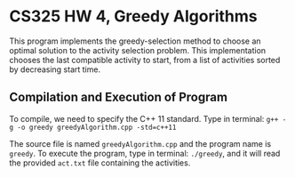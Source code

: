 # CS325 HW 4, Greedy Algorithms
This program implements the greedy-selection method to choose an optimal solution to the activity selection problem.  This implementation chooses the last compatible activity to start, from a list of activities sorted by decreasing start time.  

## Compilation and Execution of Program
To compile, we need to specify the C++ 11 standard.  Type in terminal: 
`g++ -g -o greedy greedyAlgorithm.cpp -std=c++11`

The source file is named `greedyAlgorithm.cpp` and the program name is `greedy`.
To execute the program, type in terminal: `./greedy`, and it will read the provided `act.txt` file containing the activities.  
